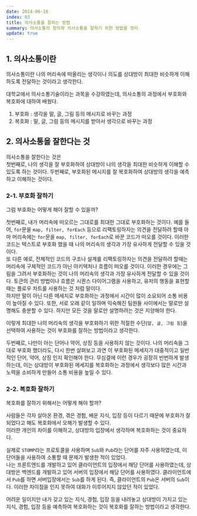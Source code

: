 ```yaml
---
date: 2024-06-16
index: 03
title: 의사소통을 잘하는 방법
summary: 의사소통의 정의와 의사소통을 잘하기 위한 방법을 정리
update: true
---
```


## 1. 의사소통이란
의사소통이란 나의 머리속에 떠올리는 생각이나 의도를 상대방이 최대한 비슷하게 이해하도록 전달하는 것이라고 생각한다.

대학교에서 의사소통기술이라는 과목을 수강하였는데, 의사소통의 과정에서 부호화와 복호화에 대하여 배웠다.
1. 부호화 : 생각을 말, 글, 그림 등의 메시지로 바꾸는 과정
2. 복호화 : 말, 글, 그림 등의 메시지를 받아서 생각으로 바꾸는 과정

## 2. 의사소통을 잘한다는 것
의사소통을 잘한다는 것은  
첫번째로, 나의 생각을 잘 부호화하여 상대방이 나의 생각을 최대한 비슷하게 이해할 수 있도록 하는 것이다.
두번째로, 부호화된 메시지를 잘 복호화하여 상대방의 생각을 예측하고 이해하는 것이다.

### 2-1. 부호화 잘하기
그럼 부호화는 어떻게 해야 잘할 수 있을까?  

첫번째로, 내가 머리속에 떠오르는 그대로를 최대한 그대로 부호화하는 것이다.
예를 들어, `for`문을 `map, filter, forEach` 등으로 리팩토링하자는 의견을 전달하려 할때 아마 머리속에는 `for`문을 `map, filter, forEach`로 바꾼 코드가 떠오를 것이다. 이러한 코드는 텍스트로 부호화 했을 때 나의 머리속의 생각과 가장 유사하게 전달할 수 있을 것이다.  
또 다른 예로, 전체적인 코드의 구조나 설계를 리팩토링하자는 의견을 전달하려 할때는 머리속에 구체적인 코드가 아닌 아키텍처나 흐름이 떠오를 것이다. 이러한 경우에는 그림을 그려서 부호화하는 것이 나의 머리속의 생각과 가장 유사하게 전달할 수 있을 것이다. 토큰의 관리 방법이나 흐름은 시퀀스 다이어그램을 사용하고, 유저의 행동을 표현할 때는 플로우 차트를 사용하는 것 처럼 말이다.  
하지만 말이 아닌 다른 메세지로 부호화하는 과정에서 시간이 많이 소요되어 소통 비용이 높아질 수 있다. 또한, 서로 오래 같이 일하며 익숙해진 팀원들 사이에서는 말로만 설명해도 충분할 수 있다. 하지만 모든 것을 말로만 설명하려는 것은 지양해야 한다.  

이렇게 최대한 나의 머리속의 생각을 부호화하기 위한 적절한 수단(`말, 글, 그림 등`)을 선택하여 사용하는 것이 부호화를 잘하는 방법이라고 생각한다.  

두번째로, 나만이 아는 단어나 약어, 상징 등을 사용하지 않는 것이다.
나의 머리속을 그대로 부호화 했더라도, 다시 한번 살펴보고 과연 이 부호화된 메세지가 대중적이고 일반적인 단어, 약어, 상징 인지 확인해야 한다. 무심결에 이런 경우가 굉장히 빈번하게 발생하는데, 이는 상대방이 부호화된 메세지를 복호화하는 과정에서 생각보다 많은 시간과 노력을 소비하게 만들어 소통 비용을 높일 수 있다.

### 2-2. 복호화 잘하기
복호화를 잘하기 위해서는 어떻게 해야 할까?

사람들은 각자 살아온 환경, 겪은 경험, 배운 지식, 입장 등이 다르기 때문에 부호화가 잘 되었다고 해도 복호화에서 오해가 발생할 수 있다.  
이러한 개인의 차이를 이해하고, 상대방의 입장에서 생각하며 복호화하는 것이 중요하다.  

실제로 `STOMP`라는 프로토콜을 사용하며 `Sub`와 `Pub`라는 단어를 자주 사용하였는데, 이 단어들을 사용하여 소통할 때 문제가 발생한 적이 있었다.  
나는 프론트엔드를 개발하고 있어 클라이언트의 입장에서 해당 단어를 사용하였는데, 상대방은 백엔드를 개발하고 있어 서버의 입장에서 해당 단어를 사용하였다. 클라이언트에서 `Pub`를 하면 서버입장에서는 `Sub`를 하게 된다. 즉, 클라이언트의 `Pub`은 서버의 `Sub`이다. 이러한 차이점을 인지 못하여 대화가 이루어지지 않았던 적이 있었다.  

어려운 일이지만 내가 갖고 있는 지식, 경험, 입장 등을 내려놓고 상대방이 가지고 있는 지식, 경험, 입장 등을 예측하여 복호화하는 것이 복호화를 잘하는 방법이라고 생각한다.